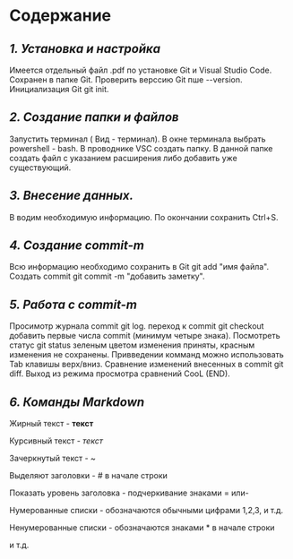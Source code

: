# **Содержание**

## *1. Установка и настройка*

Имеется отдельный файл .pdf по установке Git и Visual Studio Code. Сохранен в папке Git. Проверить верссию Git пше --version. Инициализация Git git init.

## *2. Создание папки и файлов*

Запустить терминал ( Вид - терминал). В окне терминала выбрать powershell - bash. В проводнике VSC создать папку. В данной папке создать файл с указанием расширения либо добавить уже существующий.

## *3. Внесение данных.*

В водим необходимую информацию. По окончании сохранить Ctrl+S.

## *4. Создание commit-m*

Всю информацию необходимо сохранить  в Git git add "имя файла". Создать commit  git commit -m "добавить заметку".

## *5. Работа с commit-m*

Просимотр журнала commit git log. переход к commit git checkout добавить первые числа commit (минимум четыре знака). Посмотреть статус git status зеленым цветом изменения приняты, красным изменения не сохранены. Привведении комманд можно использовать Tab клавишы верх/вниз. Сравнение изменений внесенных в commit git diff. Выход из режима просмотра сравнений CooL (END).

## *6. Команды Markdown*

Жирный текст - **текст**

Курсивный текст - *текст*

Зачеркнутый текст - ~

Выделяют заголовки - # в начале строки

Показать уровень заголовка - подчеркивание знаками = или-

Нумерованные списки - обозначаются обычными цифрами 1,2,3, и т.д.

Ненумерованные списки - обозначаются знаками * в начале строки

и т.д.